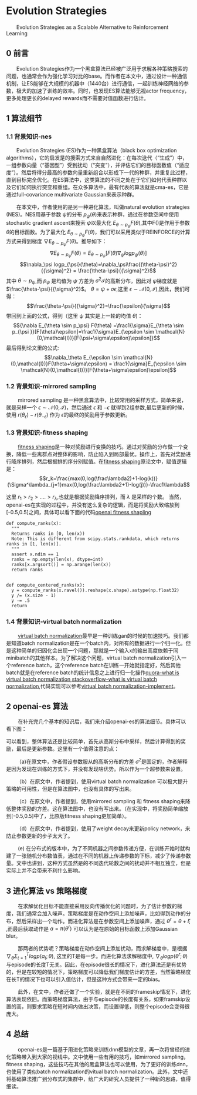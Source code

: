 # Evolution Strategies
  
  &emsp;&emsp;Evolution Strategies as a Scalable Alternative to Reinforcement Learning
  
## 0 前言
  
  &emsp;&emsp;Evolution Strategies作为一个黑盒算法已经被广泛用于求解各种策略搜索的问题，也通常会作为强化学习对比的base。而作者在本文中，通过设计一种通信机制，让ES能够在大规模的机器中（1440台）进行通信，一起训练神经网络的参数，极大的加速了训练的效率。同时，也发现ES算法能够无视actor frequency，更多处理更长的delayed rewards而不需要对值函数进行估计。
    
## 1 算法细节
  
  ### 1.1 背景知识-nes
    
  &emsp;&emsp;Evolution Strategies (ES)作为一种黑盒算法（black box optimization algorithms），它的启发是的搜索方式来自自然进化：在每次迭代（“生成”）中，一组参数向量（“基因型”）受到扰动（“突变”），并评估它们的目标函数值（“适应度”）。然后将得分最高的参数向量重新组合以形成下一代的种群，并重复此过程，直到目标完全优化。在ES算法中，这类算法的不同之处在于它们如何代表种群以及它们如何执行突变和重组。在众多算法中，最有代表的算法就是cma-es，它是通过full-covariance multivariate Gaussian来表示种群。
  
  &emsp;&emsp;在本文中，作者使用的是另一种进化算法，叫做natural evolution strategies (NES)。NES用基于参数 $\psi$的分布 $p_{\psi}(\theta)$来表示种群，通过在参数空间中使用stochastic gradient ascent来搜索 $\psi$以最大化 $E_{\theta \sim p_{\psi }}F(\theta)$,其中F()是作用于参数 $\theta$的目标函数。为了最大化 $E_{\theta \sim p_{\psi }}F(\theta)$，我们可以采用类似于REINFORCE的计算方式来得到梯度 $\nabla E_{\theta \sim p_\psi} F(\theta)$。推导如下：
  $$\nabla E_{\theta \sim p_\psi} F(\theta) = E_{\theta \sim p_{\psi }}[F(\theta)\nabla_\psi logp_{\psi}(\theta)]$$
  $$\nabla_\psi logp_{\psi}(\theta)=\nabla_\psi\frac{(\theta-\psi)^2}{{\sigma}^2} = \frac{\theta-\psi}{{\sigma}^2}$$
  其中 $\theta \sim p_\psi$,而 $p_\psi$ 是均值为 $\psi$ 方差为 ${\sigma}^{2}\mathcal{I}$的高斯分布，因此对 $\psi$梯度就是 $\frac{\theta-\psi}{{\sigma}^2}$。 $\theta=\psi+\sigma\epsilon$,这里 $\epsilon \sim \mathcal{N}(0,\mathcal{I})$,因此，我们可得：
  $$\frac{\theta-\psi}{{\sigma}^2}=\frac{\epsilon}{\sigma}$$
  带回到上面的公式，得到（这里 $\psi$ 其实是上一轮的均值 $\theta$)：
  $${\nabla E_{\theta \sim p_\psi} F(\theta) =\frac1{\sigma}E_{\theta \sim p_{\psi }}[F(\theta)\epsilon]=\frac1{\sigma}E_{\epsilon \sim \mathcal{N}(0,\mathcal{I})}[F(\psi+\sigma\epsilon)\epsilon]}$$
  最后得到论文里的公式: $$\nabla_\theta E_{\epsilon \sim \mathcal{N}(0,\mathcal{I})}F(\theta+\sigma\epsilon) = \frac1{\sigma}E_{\epsilon \sim \mathcal{N}(0,\mathcal{I})}[F(\theta+\sigma\epsilon)\epsilon]$$
  
 ### 1.2 背景知识-mirrored sampling
 
 &emsp;&emsp; mirrored sampling 是一种黑盒算法中，比较常用的采样方式，简单来说，就是采样一个 $\epsilon \sim \mathcal{N}(0,\mathcal{I})$，然后通过 $\epsilon$ 和 $-\epsilon$ 就得到2组参数,最后更新的时候，使用 $r(\theta_{\epsilon})-r(\theta_{-\epsilon})$ 作为 $\epsilon$的最终的奖励用于参数更新。
 
 
 ### 1.3 背景知识-fitness shaping
 
 &emsp;&emsp; [fitness shaping][2]是一种对奖励进行变换的技巧。通过对奖励的分布做一个变换，降低一些离群点对整体的影响，防止陷入到局部最优。操作上，首先对奖励进行降序排列，然后根据排的序分别赋值。在[fitness shaping][2]原论文中，赋值逻辑是：
  $$r_k=\frac{max(0,log(\frac\lambda2)+1-log(k))}{\Sigma^\lambda_{j=1}max(0,log(\frac\lambda2+1)-log(j))}-\frac1\lambda$$
  
  这里 $r_1 >r_2>....>r_\lambda$,也就是根据奖励降序排列，而 $\lambda$ 是采样的个数。
  当然，openai-es在实现的过程中，并没有这么复杂的逻辑，而是将奖励大致缩放到[-0.5,0.5]之间，具体可以看下面的代码[openai fitness shapling][3]
  
  ```
  def compute_ranks(x):
    """
    Returns ranks in [0, len(x))
    Note: This is different from scipy.stats.rankdata, which returns ranks in [1, len(x)].
    """
    assert x.ndim == 1
    ranks = np.empty(len(x), dtype=int)
    ranks[x.argsort()] = np.arange(len(x))
    return ranks


def compute_centered_ranks(x):
    y = compute_ranks(x.ravel()).reshape(x.shape).astype(np.float32)
    y /= (x.size - 1)
    y -= .5
    return 
  ```
### 1.4 背景知识-virtual batch normalization
  
&emsp;&emsp; [virtual batch normalization][4]最早是一种训练gan的时候的加速技巧。我们都是知道batch normalization是在一个batch内，对所有的数据进行一个归一化。但是这种简单的归因化会出现一个问题，那就是一个输入x的输出高度依赖于同minibatch的其他样本。为了解决这个问题，virtual batch normalization引入一个reference batch，这个reference batch在训练一开始就指定好，然后其他batch就是在reference batch的统计信息之上进行归一化操作[quora-what is virtual batch normalization][5],[stackoverflow-what is virtual batch normalization][6],代码实现可以参考[virtual batch normalization-implement][7]。


## 2 openai-es 算法

&emsp;&emsp; 在补充完几个基本的知识后，我们来介绍openai-es的算法细节。具体可以看下图：

可以看到，整体算法还是比较简单，首先从高斯分布中采样，然后计算得到的奖励，最后是更新参数。这里有一个值得注意的点：

  &emsp;&emsp;（a)在原文中，作者假设参数服从的高斯分布的方差 $\sigma^2$是固定的，作者解释是因为发现在训练的方式下，并没有发现啥优势。所以作为一个超参数来设置。
  
  &emsp;&emsp;（b）在原文中，作者提到，使用virtual batch normalization 可以极大提升策略的可用性，但是在算法图中，也没有具体的写出来。
  
  &emsp;&emsp;（c）在原文中，作者提到，使用mirrored sampling 和 fitness shaping来降低整体奖励的方差。这在算法图中，也没有写出来。（在实现中，将奖励简单缩放到[-0.5,0.5]中了，比原版fitness shaping更加简单）。
  
  &emsp;&emsp;（d）在原文中，作者提到，使用了weight decay来更新policy network，来防止参数更新的步子太大了。
  
  &emsp;&emsp; (e) 在分布式的版本中，为了不同机器之间参数传递方便，在训练开始时就构建了一张随机分布数值表，通过在不同的机器上传递参数的下标，减少了传递参数量。文中也讲到，这种方式虽然是的不同迭代轮数之间的扰动并不相互独立，但是实际上并不会带来不利什么影响。


## 3 进化算法 vs 策略梯度


&emsp;&emsp; 在求解优化目标不能直接采用反向传播优化的问题时，为了估计参数的梯度，我们通常会加入噪声。策略梯度是在动作空间上添加噪声，比如得到动作的分布，然后采样出一个动作。而进化算法是在参数空间上添加噪声，通过 $\theta^r = \theta + \xi$ ,而最后获取动作是 $a=\pi(\theta^r)$ 可以认为是在原始的目标函数上添加Gaussian blur。

&emsp;&emsp; 那两者的优势呢？策略梯度在动作空间上添加扰动，而求解梯度中，是根据 $\nabla_\theta \Sigma^T_{t=1}logp(a_t;\theta)$, 这里的T是每一步。而进化算法求解梯度中, $\nabla_\theta logp(\theta^r;\theta)$ 与episode的长度T无关。因此，在episode很长的情况下，进化算法还是有优势的，但是在较短的情况下，策略梯度可以降低我们梯度估计的方差，当然策略梯度在长T的情况下也可以引入值估计，但是这种方式会带来一定的bias。

&emsp;&emsp; 此外，在文中，作者还做了一个实验，就是在不同的frameskip情况下，进化算法表现依旧。而策略梯度算法，由于与episode的长度有关系，如果framskip设置的高，则要求策略在短时间内做出决策，而设置得低，则整个episode会变得很庞大。



## 4 总结

&emsp;&emsp; openai-es是一篇基于用进化策略来训练dnn模型的文章，再一次将曾经的进化策略带入到大家的视线中。文中使用一些有用的技巧，如mirrored sampling，fitness shaping，这些技巧在其他的黑盒算法也可以使用，为了更好的训练dnn，也使用了类似batch normalization的vitual batch normalization。此外，文中还将基础算法推广到分布式的集群中，给广大的研究人员提供了一种新的思路，值得细读。
  

  [1]: https://en.wikipedia.org/wiki/Cross-entropy_method
  [2]: https://www.jmlr.org/papers/volume15/wierstra14a/wierstra14a.pdf
  [3]: https://github.com/openai/evolution-strategies-starter/blob/951f19986921135739633fb23e55b2075f66c2e6/es_distributed/es.py
  [4]: https://arxiv.org/abs/1606.03498
  [5]: https://www.quora.com/What-is-virtual-batch-normalization-I-read-about-it-in-the-evolution-strategies-paper-by-Salimans-et-al-2017-but-I-could-not-find-a-concrete-definition
  [6]: https://www.google.com/url?sa=t&rct=j&q=&esrc=s&source=web&cd=&ved=2ahUKEwjZrs-74vj6AhVFx2EKHTUVCSAQFnoECCsQAQ&url=https%3A%2F%2Fstackoverflow.com%2Fquestions%2F50917182%2Fwhat-is-the-difference-between-virtual-batch-normalization-and-batch-normalizati&usg=AOvVaw2VrsQVvGKeHsDYMC2YjEWP&cshid=1666611453986331
  [7]: https://github.com/openai/improved-gan/blob/4f5d1ec5c16a7eceb206f42bfc652693601e1d5c/imagenet/model.py
